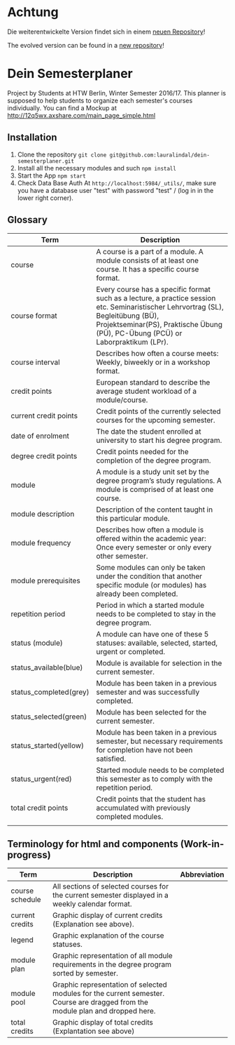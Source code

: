 # Achtung

Die weiterentwickelte Version findet sich in einem [neuen Repository](https://github.com/lauralindal/semester-on-rails)!

The evolved version can be found in a [new repository](https://github.com/lauralindal/semester-on-rails)!

# Dein Semesterplaner

Project by Students at HTW Berlin, Winter Semester 2016/17.
This planner is supposed to help students to organize each semester's courses individually.
You can find a Mockup at http://12q5wx.axshare.com/main_page_simple.html

## Installation

1. Clone the repository
`git clone git@github.com:lauralindal/dein-semesterplaner.git`
2. Install all the necessary modules and such
`npm install`
3. Start the App
`npm start`
4. Check Data Base Auth
At `http://localhost:5984/_utils/`, make sure you have a database user "test" with password "test" / (log in in the lower right corner).

## Glossary

| Term                   | Description                                                                                                                                                                                                              |
|------------------------|--------------------------------------------------------------------------------------------------------------------------------------------------------------------------------------------------------------------------|
| course                 | A course is a part of a module. A module consists of at least one course. It has a specific course format.                                                                                                               |
| course format          | Every course has a specific format such as a lecture, a practice session etc. Seminaristischer Lehrvortrag (SL), Begleitübung (BÜ), Projektseminar(PS), Praktische Übung (PÜ), PC-Übung (PCÜ) or Laborpraktikum (LPr). |
| course interval        | Describes how often a course meets: Weekly, biweekly or in a workshop format.                                                                                                                                            |
| credit points          | European standard to describe the average student workload of a module/course.                                                                                                                                           |
| current credit points  | Credit points of the currently selected courses for the upcoming semester.                                                                                                                                               |
| date of enrolment      | The date the student enrolled at university to start his degree program.                                                                                                                                                 |
| degree credit points   | Credit points needed for the completion of the degree program.                                                                                                                                                           |
| module                 | A module is a study unit set by the degree program’s study regulations. A module is comprised of at least one course.                                                                                                    |
| module description     | Description of the content taught in this particular module.                                                                                                                                                             |
| module frequency       | Describes how often a module is offered within the academic year: Once every semester or only every other semester.                                                                                                      |
| module prerequisites   | Some modules can only be taken under the condition that another specific module (or modules) has already been completed.                                                                                                 |
| repetition period      | Period in which a started module needs to be completed to stay in the degree program.                                                                                                                                    |
| status (module)        | A module can have one of these 5 statuses: available, selected, started, urgent or completed.                                                                                                                            |
| status_available(blue) | Module is available for selection in the current semester.                                                                                                                                                               |
| status_completed(grey) | Module has been taken in a previous semester and was successfully completed.                                                                                                                                             |
| status_selected(green) | Module has been selected for the current semester.                                                                                                                                                                       |
| status_started(yellow) | Module has been taken in a previous semester, but necessary requirements for completion have not been satisfied.                                                                                                         |
| status_urgent(red)     | Started module needs to be completed this semester as to comply with the repetition period.                                                                                                                              |
| total credit points    | Credit points that the student has accumulated with previously completed modules.                                                                                                                                        |
                                                                                                                                                                                                                         |
## Terminology for html and components (Work-in-progress)

| Term            | Description                                                                                                                    | Abbreviation |
|-----------------|--------------------------------------------------------------------------------------------------------------------------------|--------------|
| course schedule | All sections of selected courses for the current semester displayed in a weekly calendar format.                               |              |
| current credits | Graphic display of current credits (Explanation see above).                                                                    |              |
| legend          | Graphic explanation of the course statuses.                                                                                    |              |
| module plan     | Graphic representation of all module requirements in the degree program sorted by semester.                                    |              |
| module pool     | Graphic representation of selected modules for the current semester. Course are dragged from the module plan and dropped here. |              |
| total credits   | Graphic display of total credits (Explantation see above)                                                                      |              |
